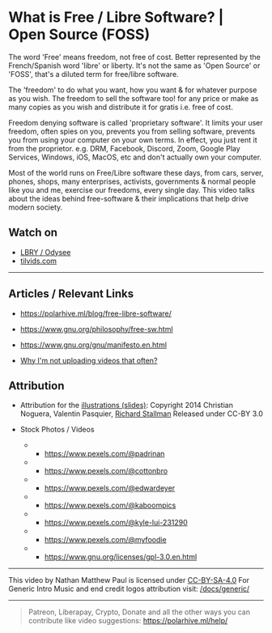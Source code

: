 # What is Free / Libre Software? | Open Source (FOSS)

The word 'Free' means freedom, not free of cost. Better represented by the French/Spanish word 'libre' or liberty. It's not the same as 'Open Source' or 'FOSS', that's a diluted term for free/libre software.

The 'freedom' to do what you want, how you want & for whatever purpose as you wish. The freedom to sell the software too! for any price or make as many copies as you wish and distribute it for gratis i.e. free of cost.

Freedom denying software is called 'proprietary software'. It limits your user freedom, often spies on you, prevents you from selling software, prevents you from using your computer on your own terms. In effect, you just rent it from the proprietor. e.g. DRM, Facebook, Discord, Zoom, Google Play Services, Windows, iOS, MacOS, etc and don't actually own your computer.

Most of the world runs on Free/Libre software these days, from cars, server, phones, shops, many enterprises, activists, governments & normal people like you and me, exercise our freedoms, every single day. This video talks about the ideas behind free-software & their implications that help drive modern society.

## Watch on

- [LBRY / Odysee](https://odysee.com/@polarhive:e/what-is-free-libre-software-opensource-foss:4)
- [tilvids.com](https://tilvids.com/w/4TGXkCPHadwCFfSjujtCru)

---

## Articles / Relevant Links

- <https://polarhive.ml/blog/free-libre-software/>
- <https://www.gnu.org/philosophy/free-sw.html>
- <https://www.gnu.org/gnu/manifesto.en.html>

- [Why I'm not uploading videos that often?](https://polarhive.ml/blog/big-break/)

## Attribution

- Attribution for the [illustrations (slides)]((https://static.fsf.org/nosvn/RMS_Intro_to_FS_TEDx_Slideshow.odp)): Copyright 2014 Christian Noguera, Valentin Pasquier, [Richard Stallman](https://www.stallman.org/) Released under CC-BY 3.0

- Stock Photos / Videos
  - - <https://www.pexels.com/@padrinan>
  - - <https://www.pexels.com/@cottonbro>
  - - <https://www.pexels.com/@edwardeyer>
  - - <https://www.pexels.com/@kaboompics>
  - - <https://www.pexels.com/@kyle-lui-231290>
  - - <https://www.pexels.com/@myfoodie>
  - - <https://www.gnu.org/licenses/gpl-3.0.en.html>

---
This video by Nathan Matthew Paul is licensed under [CC-BY-SA-4.0](https://creativecommons.org/licenses/by-sa/4.0/)
For Generic Intro Music and end credit logos attribution visit: [/docs/generic/](https://codeberg.org/polarhive/videos/src/branch/main/docs/generic/)

---
> Patreon, Liberapay, Crypto, Donate and all the other ways you can contribute like video suggestions: <https://polarhive.ml/help/>
